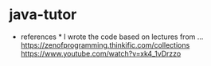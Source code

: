 # java-tutor

* references *
I wrote the code based on lectures from ...
https://zenofprogramming.thinkific.com/collections
https://www.youtube.com/watch?v=xk4_1vDrzzo
